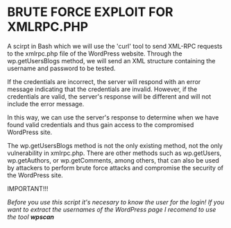 # BRUTE FORCE EXPLOIT FOR XMLRPC.PHP


A scirpt in Bash which we will use the 'curl' tool to send XML-RPC requests to the xmlrpc.php file of the WordPress website. Through the wp.getUsersBlogs method, we will send an XML structure containing the username and password to be tested.

If the credentials are incorrect, the server will respond with an error message indicating that the credentials are invalid. However, if the credentials are valid, the server's response will be different and will not include the error message.

In this way, we can use the server's response to determine when we have found valid credentials and thus gain access to the compromised WordPress site.

The wp.getUsersBlogs method is not the only existing method, not the only vulnerability in xmlrpc.php. There are other methods such as wp.getUsers, wp.getAuthors, or wp.getComments, among others, that can also be used by attackers to perform brute force attacks and compromise the security of the WordPress site.

IMPORTANT!!!

*Before you use this script it's necesary to know the user for the login! If you want to extract the usernames of the WordPress page I recomend to use the tool **wpscan***
